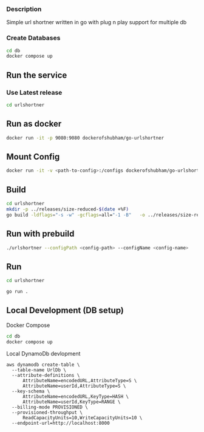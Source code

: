 ### Description
Simple url shortner written in go with plug n play support for multiple db


### Create Databases
```bash
cd db
docker compose up
```

## Run the service

### Use Latest release
```bash
cd urlshortner
```
## Run as docker
```bash
docker run -it -p 9080:9080 dockerofshubham/go-urlshortner 

```
## Mount Config
```bash
docker run -it -v <path-to-config>:/configs dockerofshubham/go-urlshortner 

```


## Build
```bash
cd urlshortner
mkdir -p ../releases/size-reduced-$(date +%F) 
go build -ldflags="-s -w" -gcflags=all="-1 -B"   -o ../releases/size-reduced-$(date +%F)/urlshortner .

```
## Run with prebuild 
```bash
./urlshortner --configPath <config-path> --configName <config-name>
```


## Run
```bash
cd urlshortner

go run .

```
## Local Development (DB setup)
Docker Compose
```bash
cd db
docker compose up
```


Local DynamoDb devlopment
```
aws dynamodb create-table \  
  --table-name UrlDb \
  --attribute-definitions \
      AttributeName=encodedURL,AttributeType=S \
      AttributeName=userId,AttributeType=S \
  --key-schema \
      AttributeName=encodedURL,KeyType=HASH \
      AttributeName=userId,KeyType=RANGE \
  --billing-mode PROVISIONED \
  --provisioned-throughput \
      ReadCapacityUnits=10,WriteCapacityUnits=10 \
  --endpoint-url=http://localhost:8000

```
